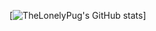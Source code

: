 [![TheLonelyPug's GitHub stats](https://github-readme-stats.vercel.app/api?username=TheLonelyPug&theme=dark&show_icons=true)]
